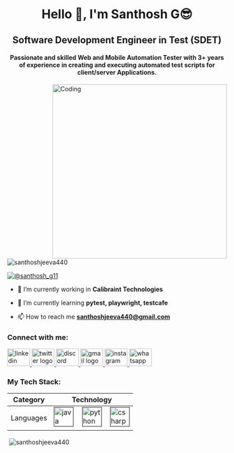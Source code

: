 <h1 align="center">Hello 👋, I'm Santhosh G😎</h1>
<h2 align="center">Software Development Engineer in Test (SDET)</h2>
<h4 align="center">Passionate and skilled Web and Mobile Automation Tester with 3+ years of experience in creating and executing automated test scripts for client/server Applications.</h4>
<img align="right" alt="Coding" width="400" src="https://testsigma.com/blog/wp-content/uploads/Must-Have-Skills-For-an-Automation-Tester.jpg">

<p align="left"> <img src="https://komarev.com/ghpvc/?username=santhoshjeeva440&label=Profile%20views&color=0e75b6&style=flat" alt="santhoshjeeva440" /> </p>

<p align="left"> <a href="https://twitter.com/@santhosh_g11" target="blank"><img src="https://img.shields.io/twitter/follow/@santhosh_g11?logo=twitter&style=for-the-badge" alt="@santhosh_g11" /></a> </p>

- 🔭 I’m currently working in **Calibraint Technologies** 

- 🌱 I’m currently learning **pytest, playwright, testcafe**

- 📫 How to reach me **santhoshjeeva440@gmail.com**

<h3 align="left">Connect with me:</h3>
<p align="left">
<a href="www.linkedin.com/in/santhosh-g-9ba2441aa" target="_blank">
<img src="https://raw.githubusercontent.com/maurodesouza/profile-readme-generator/master/src/assets/icons/social/linkedin/default.svg" width="52" height="40" alt="linkedin logo"  />
</a>
<a href="https://twitter.com/@santhosh_g11" target="_blank">
<img src="https://raw.githubusercontent.com/maurodesouza/profile-readme-generator/master/src/assets/icons/social/twitter/default.svg" width="52" height="40" alt="twitter logo"  />
</a>
<a href="https://discordapp.com/users/santhosh7171" target="_blank">
<img src="https://raw.githubusercontent.com/maurodesouza/profile-readme-generator/master/src/assets/icons/social/discord/default.svg" width="52" height="40" alt="discord logo"  />
</a>
<a href="Santhoshjeeva440@gmail.com" target="_blank">
<img src="https://raw.githubusercontent.com/maurodesouza/profile-readme-generator/master/src/assets/icons/social/gmail/default.svg" width="52" height="40" alt="gmail logo"  />
</a>
<a href="https://instagram.com/santhoshjeeva440" target="_blank">
<img src="https://raw.githubusercontent.com/maurodesouza/profile-readme-generator/master/src/assets/icons/social/instagram/default.svg" width="52" height="40" alt="instagram logo"  />
</a>
<a href="https://wa.me/7550161904" target="_blank">
<img src="https://raw.githubusercontent.com/maurodesouza/profile-readme-generator/master/src/assets/icons/social/whatsapp/default.svg" width="52" height="40" alt="whatsapp logo"  />
</a>
</p>

<h3 align="left">My Tech Stack:</h3>

Category  | Technology
----------------|----------
Languages       |[<img src="https://cdn.jsdelivr.net/gh/devicons/devicon/icons/java/java-original-wordmark.svg" height="45" alt="java logo" /><img width="15" />]() [<img src="https://cdn.jsdelivr.net/gh/devicons/devicon/icons/python/python-original-wordmark.svg" height="45" alt="python logo"/><img width="15" />]() [<img src="https://cdn.jsdelivr.net/gh/devicons/devicon/icons/csharp/csharp-original.svg" height="45" alt="csharp logo"/>]()

<p>&nbsp;<img align="center" src="https://github-readme-stats.vercel.app/api?username=santhoshjeeva440&show_icons=true&locale=en" alt="santhoshjeeva440" /></p>
